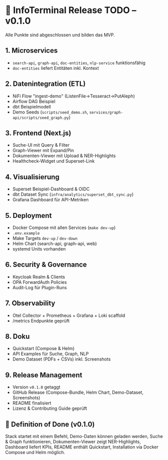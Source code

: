 # 🚀 InfoTerminal Release TODO – v0.1.0

Alle Punkte sind abgeschlossen und bilden das MVP.

## 1. Microservices
- `search-api`, `graph-api`, `doc-entities`, `nlp-service` funktionsfähig
- `doc-entities` liefert Entitäten inkl. Kontext

## 2. Datenintegration (ETL)
- NiFi Flow "ingest-demo" (ListenFile→Tesseract→PutAleph)
- Airflow DAG Beispiel
- dbt Beispielmodell
- Demo Seeds (`scripts/seed_demo.sh`, `services/graph-api/scripts/seed_graph.py`)

## 3. Frontend (Next.js)
- Suche-UI mit Query & Filter
- Graph-Viewer mit Expand/Pin
- Dokumenten-Viewer mit Upload & NER-Highlights
- Healthcheck-Widget und Superset-Link

## 4. Visualisierung
- Superset Beispiel-Dashboard & OIDC
- dbt Dataset Sync (`infra/analytics/superset_dbt_sync.py`)
- Grafana Dashboard für API-Metriken

## 5. Deployment
- Docker Compose mit allen Services (`make dev-up`)
- `.env.example`
- Make Targets `dev-up` / `dev-down`
- Helm Chart (search-api, graph-api, web)
- systemd Units vorhanden

## 6. Security & Governance
- Keycloak Realm & Clients
- OPA ForwardAuth Policies
- Audit-Log für Plugin-Runs

## 7. Observability
- Otel Collector + Prometheus + Grafana + Loki scaffold
- /metrics Endpunkte geprüft

## 8. Doku
- Quickstart (Compose & Helm)
- API Examples für Suche, Graph, NLP
- Demo Dataset (PDFs + CSVs) inkl. Screenshots

## 9. Release Management
- Version `v0.1.0` getaggt
- GitHub Release (Compose-Bundle, Helm Chart, Demo-Dataset, Screenshots)
- README finalisiert
- Lizenz & Contributing Guide geprüft

## 🎯 Definition of Done (v0.1.0)
Stack startet mit einem Befehl, Demo-Daten können geladen werden, Suche & Graph funktionieren,
Dokumenten-Viewer zeigt NER-Highlights, Dashboard liefert KPIs, README enthält Quickstart,
Installation via Docker Compose und Helm möglich.
